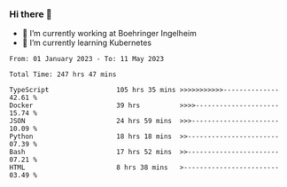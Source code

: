 ### Hi there 👋
- 🔭 I’m currently working at Boehringer Ingelheim
- 🌱 I’m currently learning Kubernetes

 
<!--START_SECTION:waka-->

```text
From: 01 January 2023 - To: 11 May 2023

Total Time: 247 hrs 47 mins

TypeScript                 105 hrs 35 mins >>>>>>>>>>>--------------   42.61 %
Docker                     39 hrs          >>>>---------------------   15.74 %
JSON                       24 hrs 59 mins  >>>----------------------   10.09 %
Python                     18 hrs 18 mins  >>-----------------------   07.39 %
Bash                       17 hrs 52 mins  >>-----------------------   07.21 %
HTML                       8 hrs 38 mins   >------------------------   03.49 %
```

<!--END_SECTION:waka-->

 
